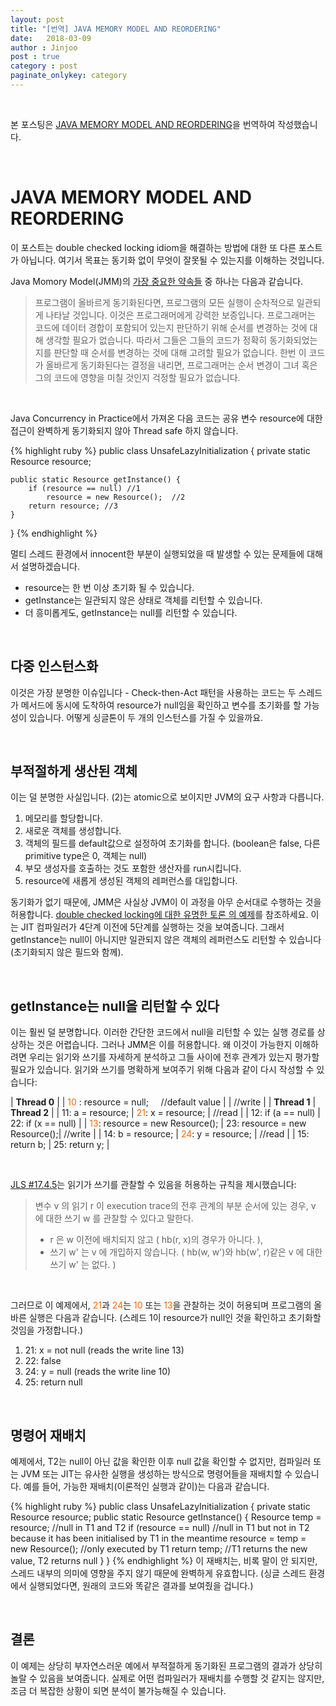 ```yaml
---
layout: post
title: "[번역] JAVA MEMORY MODEL AND REORDERING"
date:   2018-03-09
author : Jinjoo
post : true
category : post
paginate_onlykey: category
---
```

<br/>

본 포스팅은 [JAVA MEMORY MODEL AND REORDERING]을 번역하여 작성했습니다.

<br/>

JAVA MEMORY MODEL AND REORDERING
================================

이 포스트는 double checked locking idiom을 해결하는 방법에 대한 또 다른 포스트가 아닙니다. 여기서 목표는 동기화 없이 무엇이 잘못될 수 있는지를 이해하는 것입니다.

Java Momory Model(JMM)의 [가장 중요한 약속들] 중 하나는 다음과 같습니다.
<br/>

> 프로그램이 올바르게 동기화된다면, 프로그램의 모든 실행이 순차적으로 일관되게 나타날 것입니다. 이것은 프로그래머에게 강력한 보증입니다. 프로그래머는 코드에 데이터 경합이 포함되어 있는지 판단하기 위해 순서를 변경하는 것에 대해 생각할 필요가 없습니다.
> 따라서 그들은 그들의 코드가 정확히 동기화되었는지를 판단할 때 순서를 변경하는 것에 대해 고려할 필요가 없습니다. 한번 이 코드가 올바르게 동기화된다는 결정을 내리면,
> 프로그래머는 순서 변경이 그녀 혹은 그의 코드에 영향을 미칠 것인지 걱정할 필요가 없습니다.

<br/>

Java Concurrency in Practice에서 가져온 다음 코드는 공유 변수 resource에 대한 접근이 완벽하게 동기화되지 않아 Thread safe 하지 않습니다.

{% highlight ruby %}
public class UnsafeLazyInitialization {
    private static Resource resource;

    public static Resource getInstance() {
        if (resource == null) //1
            resource = new Resource();  //2
        return resource; //3
    }
}
{% endhighlight %}

멀티 스레드 환경에서 innocent한 부분이 실행되었을 때 발생할 수 있는 문제들에 대해서 설명하겠습니다.

+ resource는 한 번 이상 초기화 될 수 있습니다.
+ getInstance는 일관되지 않은 상태로 객체를 리턴할 수 있습니다.
+ 더 흥미롭게도, getInstance는 null를 리턴할 수 있습니다.

<br/>

다중 인스턴스화
-----------
이것은 가장 분명한 이슈입니다 - Check-then-Act 패턴을 사용하는 코드는 두 스레드가 메서드에 동시에 도착하여 resource가 null임을 확인하고 변수를 초기화를 할 가능성이 있습니다. 어떻게 싱글톤이 두 개의 인스턴스를 가질 수 있을까요.

<br/>

부적절하게 생산된 객체
-------------------
이는 덜 분명한 사실입니다. (2)는 atomic으로 보이지만 JVM의 요구 사항과 다릅니다.
1. 메모리를 할당합니다.
2. 새로운 객체를 생성합니다.
3. 객체의 필드를 default값으로 설정하여 초기화를 합니다. (boolean은 false, 다른 primitive type은 0, 객체는 null)
4. 부모 생성자를 호출하는 것도 포함한 생산자를 run시킵니다.
5. resource에 새롭게 생성된 객체의 레퍼런스를 대입합니다.

동기화가 없기 때문에, JMM은 사실상 JVM이 이 과정을 아무 순서대로 수행하는 것을 허용합니다.
[double checked locking에 대한 유명한 토론 의 예제]를 참조하세요. 이는 JIT 컴파일러가 4단계 이전에 5단계를 실행하는 것을 보여줍니다. 그래서 getInstance는 null이 아니지만 일관되지 않은 객체의 레퍼런스도 리턴할 수 있습니다 (초기화되지 않은 필드와 함께).

<br/>

getInstance는 null을 리턴할 수 있다
-------------------------------

이는 훨씬 덜 분명합니다. 이러한 간단한 코드에서 null을 리턴할 수 있는 실행 경로를 상상하는 것은 어렵습니다. 그러나 JMM은 이를 허용합니다. 왜 이것이 가능한지 이해하려면 우리는 읽기와 쓰기를 자세하게 분석하고 그들 사이에 전후 관계가 있는지 평가할 필요가 있습니다. 읽기와 쓰기를 명확하게 보여주기 위해 다음과 같이 다시 작성할 수 있습니다:


| **Thread 0** |
| <span style="color:#f60;">10</span> : resource = null; &nbsp; &nbsp; //default value | | //write |
| **Thread 1** | **Thread 2** |
| 11: a = resource; | <span style="color:#f60;">21</span>: x = resource; | //read |
| 12: if (a == null) | 22: if (x == null) |
| <span style="color:#f60;">13</span>:    resource = new Resource(); | 23:    resource = new Resource();| //write |
| 14: b = resource;       | <span style="color:#f60;">24</span>: y = resource; | //read |
| 15: return b; | 25: return y; |

<br/>


[JLS #17.4.5]는 읽기가 쓰기를 관찰할 수 있음을 허용하는 규칙을 제시했습니다:
> 변수 v 의 읽기 r 이 execution trace의 전후 관계의 부분 순서에 있는 경우, v 에 대한 쓰기 w 를 관찰할 수 있다고 말한다.
> + r 은 w 이전에 배치되지 않고 ( hb(r, x)의 경우가 아니다. ),
> + 쓰기 w' 는 v 에 개입하지 않습니다. ( hb(w, w')와 hb(w', r)같은 v 에 대한 쓰기 w' 는 없다. )

<br/>

그러므로 이 예제에서, <span style="color:#f60;">21</span>과 <span style="color:#f60;">24</span>는 <span style="color:#f60;">10</span> 또는 <span style="color:#f60;">13</span>을 관찰하는 것이 허용되며 프로그램의 올바른 실행은 다음과 같습니다.
(스레드 1이 resource가 null인 것을 확인하고 초기화할 것임을 가정합니다.)

 1. 21: x = not null (reads the write line 13)
 2. 22: false
 3. 24: y = null (reads the write line 10)
 4. 25: return null

<br/>

명령어 재배치
----------
예제에서, T2는 null이 아닌 값을 확인한 이후 null 값을 확인할 수 없지만, 컴파일러 또는 JVM 또는 JIT는 유사한 실행을 생성하는 방식으로 명령어들을 재배치할 수 있습니다. 예를 들어, 가능한 재배치(이론적인 실행과 같이)는 다음과 같습니다.

{% highlight ruby %}
public class UnsafeLazyInitialization {
    private static Resource resource;
    public static Resource getInstance() {
        Resource temp = resource; //null in T1 and T2
        if (resource == null) //null in T1 but not in T2 because it has been initialised by T1 in the meantime
            resource = temp = new Resource(); //only executed by T1
        return temp; //T1 returns the new value, T2 returns null
    }
}
{% endhighlight %}
이 재배치는, 비록 말이 안 되지만, 스레드 내부의 의미에 영향을 주지 않기 때문에 완벽하게 유효합니다. (싱글 스레드 환경에서 실행되었다면, 원래의 코드와 똑같은 결과를 보여줬을 겁니다.)

<br/>

결론
---

이 예제는 상당히 부자연스러운 예에서 부적절하게 동기화된 프로그램의 결과가 상당히 놀랄 수 있음을 보여줍니다. 실제로 어떤 컴파일러가 재배치를 수행할 것 같지는 않지만, 조금 더 복잡한 상황이 되면 분석이 불가능해질 수 있습니다.


[JAVA MEMORY MODEL AND REORDERING]: https://assylias.wordpress.com/2013/02/01/java-memory-model-and-reordering/

[가장 중요한 약속들]: https://docs.oracle.com/javase/specs/jls/se7/html/jls-17.html#jls-17.4.5-410

[JLS #17.4.5]: https://docs.oracle.com/javase/specs/jls/se7/html/jls-17.html#jls-17.4.5-500

[double checked locking에 대한 유명한 토론 의 예제]: http://www.cs.umd.edu/~pugh/java/memoryModel/DoubleCheckedLocking.html
